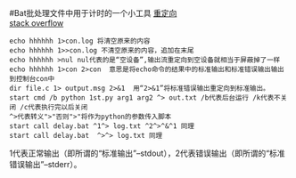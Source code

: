 #Bat批处理文件中用于计时的一个小工具
[重定向](重定向.bat)  
[stack overflow](https://superuser.com/questions/338277/windows-cmd-batch-start-and-output-redirection)
```commandline
echo hhhhhh 1>con.log 将清空原来的内容
echo hhhhhh 1>>con.log 不清空原来的内容，追加在末尾
echo hhhhhh >nul nul代表的是“空设备”,输出流重定向到空设备就相当于屏蔽掉了一样
echo hhhhhh 1>con 2>con  意思是将echo命令的结果中的标准输出和标准错误输出输出到控制台con中
dir file.c 1> output.msg 2>&1  用“2>&1”将标准错误输出重定向到标准输出。
start cmd /b python 1st.py arg1 arg2 ^> out.txt /b代表后台运行 /k代表不关闭 /c代表执行完以后关闭
^>代表转义">"否则">"将作为python的参数传入脚本
start call delay.bat ^1^> log.txt ^2^>^&^1 同理
start call delay.bat  ^>^> log.txt 同理
```

1代表正常输出（即所谓的“标准输出”–stdout），2代表错误输出（即所谓的“标准错误输出”–stderr）。
